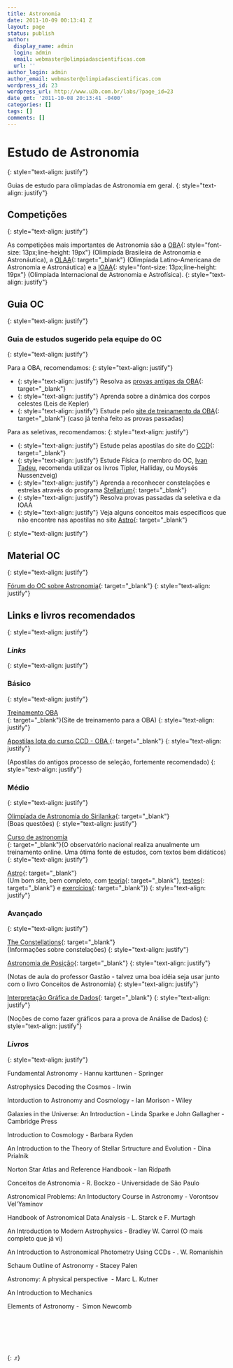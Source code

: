 ```yaml
---
title: Astronomia
date: 2011-10-09 00:13:41 Z
layout: page
status: publish
author:
  display_name: admin
  login: admin
  email: webmaster@olimpiadascientificas.com
  url: ''
author_login: admin
author_email: webmaster@olimpiadascientificas.com
wordpress_id: 23
wordpress_url: http://www.u3b.com.br/labs/?page_id=23
date_gmt: '2011-10-08 20:13:41 -0400'
categories: []
tags: []
comments: []
---
```


# Estudo de Astronomia
{: style="text-align: justify"}



 Guias de estudo para olimpíadas de Astronomia em geral.
{: style="text-align: justify"}



 ## Competições
{: style="text-align: justify"}



 As competições mais importantes de Astronomia são a [OBA](/olimpiadas/astronomia/oba/ "OBA"){: style="font-size: 13px;line-height: 19px"} (Olimpíada Brasileira de Astronomia e Astronáutica), a
[OLAA](/olimpiadas/astronomia/olaa/ "olaa"){: target="_blank"} (Olimpíada Latino-Americana de Astronomia e Astronáutica) e a [IOAA](/olimpiadas/astronomia/ioaa/ "IOAA"){: style="font-size: 13px;line-height:
19px"} (Olimpíada Internacional de Astronomia e Astrofísica).
{: style="text-align: justify"}



 ## Guia OC
{: style="text-align: justify"}



 ### Guia de estudos sugerido pela equipe do OC
{: style="text-align: justify"}



 Para a OBA, recomendamos:
{: style="text-align: justify"}



 * {: style="text-align: justify"} Resolva as [provas antigas da OBA][1]{: target="_blank"}
* {: style="text-align: justify"} Aprenda sobre a dinâmica dos corpos celestes (Leis de Kepler)
* {: style="text-align: justify"} Estude pelo [site de treinamento da OBA][2]{: target="_blank"} (caso já tenha feito as provas passadas)
  



 Para as seletivas, recomendamos:
{: style="text-align: justify"}



 * {: style="text-align: justify"} Estude pelas apostilas do site do [CCD][3]{: target="_blank"}
* {: style="text-align: justify"} Estude Física (o membro do OC, [Ivan Tadeu](/author/itadeufa/ "Ivan Tadeu"), recomenda utilizar os livros Tipler, Halliday, ou Moysés Nussenzveig)
* {: style="text-align: justify"} Aprenda a reconhecer constelações e estrelas através do programa [Stellarium][4]{: target="_blank"}
* {: style="text-align: justify"} Resolva provas passadas da seletiva e da IOAA
* {: style="text-align: justify"} Veja alguns conceitos mais específicos que não encontre nas apostilas no site [Astro][5]{: target="_blank"}
  
{: style="text-align: justify"}



 ## Material OC
{: style="text-align: justify"}



 [Fórum do OC sobre Astronomia](/forum/viewforum.php?f=8 "Fórum Olimpíadas Cientifícas"){: target="_blank"}
{: style="text-align: justify"}



 ## Links e livros recomendados
{: style="text-align: justify"}



 ### *Links*
{: style="text-align: justify"}



 ### Básico
{: style="text-align: justify"}



 [Treinamento OBA  
 ][2]{: target="_blank"}(Site de treinamento para a OBA)
{: style="text-align: justify"}



 [Apostilas Iota do curso CCD - OBA ][6]{: target="_blank"}
{: style="text-align: justify"}



 (Apostilas do antigos processo de seleção, fortemente recomendado)
{: style="text-align: justify"}



 ### Médio
{: style="text-align: justify"}



 [Olimpíada de Astronomia do Sirilanka][7]{: target="_blank"}  
 (Boas questões)
{: style="text-align: justify"}



 [Curso de astronomia  
 ][8]{: target="_blank"}(O observatório nacional realiza anualmente um treinamento online. Uma ótima fonte de estudos, com textos bem didáticos)
{: style="text-align: justify"}



 [Astro][5]{: target="_blank"}  
 (Um bom site, bem completo, com [teoria][5]{: target="_blank"}, [testes][9]{: target="_blank"} e [exercícios][10]{: target="_blank"})
{: style="text-align: justify"}



 ### Avançado
{: style="text-align: justify"}



 [The Constellations][11]{: target="_blank"}  
 (Informações sobre constelações)
{: style="text-align: justify"}



 [Astronomia de Posição][12]{: target="_blank"}
{: style="text-align: justify"}



 (Notas de aula do professor Gastão - talvez uma boa idéia seja usar junto com o livro Conceitos de Astronomia)
{: style="text-align: justify"}



 [Interpretação Gráfica de Dados][13]{: target="_blank"}
{: style="text-align: justify"}



 (Noções de como fazer gráficos para a prova de Análise de Dados)
{: style="text-align: justify"}



 ### *Livros*
{: style="text-align: justify"}



 Fundamental Astronomy - Hannu karttunen - Springer

Astrophysics Decoding the Cosmos - Irwin

Intorduction to Astronomy and Cosmology - Ian Morison - Wiley

Galaxies in the Universe: An Introduction - Linda Sparke e John Gallagher - Cambridge Press

Introduction to Cosmology - Barbara Ryden

An Introduction to the Theory of Stellar Srtructure and Evolution - Dina Prialnik

Norton Star Atlas and Reference Handbook - Ian Ridpath

Conceitos de Astronomia - R. Bockzo - Universidade de São Paulo

Astronomical Problems: An Intoductory Course in Astronomy - Vorontsov Vel\'Yaminov

Handbook of Astronomical Data Analysis - L. Starck e F. Murtagh

An Introduction to Modern Astrophysics - Bradley W. Carrol (O mais completo que já vi)

An Introduction to Astronomical Photometry Using CCDs - . W. Romanishin

Schaum Outline of Astronomy - Stacey Palen

Astronomy: A physical perspective  - Marc L. Kutner

An Introduction to Mechanics

Elements of Astronomy -  Simon Newcomb

 

 

# 



 ### 
{: .r}



 

[1]: http://www.oba.org.br/site/?p=conteudo&amp;idcat=9&amp;pag=conteudo "oba provas antigas"
[2]: http://www.cdcc.sc.usp.br/cda/oba/ "treinamento OBA"
[3]: http://ccd-oba.blogspot.com/ "CCD"
[4]: http://www.stellarium.org/pt/ "Stellarium"
[5]: http://astro.if.ufrgs.br/index.htm "Astro"
[6]: http://ccd-oba.blogspot.com.br/2012/10/apostilas-iota.html
[7]: http://www.ip-sl.org/astro/astro.html "Olimpíada de Astronomia do Sirilanka"
[8]: http://www.on.br/site_edu_dist_2011/site/index_ee.html "Curso de Astronomia"
[9]: http://astro.if.ufrgs.br/testes.htm "Testes"
[10]: http://astro.if.ufrgs.br/exercicios/exercicios.htm "Exercícios"
[11]: http://www.dibonsmith.com/constel.htm "The Constellations"
[12]: http://www.astro.iag.usp.br/~gastao/AstroPosicao/Curso2013.pdf
[13]: http://macbeth.if.usp.br/~gusev/Graficos.pdf
